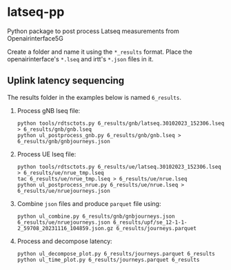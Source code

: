 # latseq-pp
Python package to post process Latseq measurements from Openairinterface5G

Create a folder and name it using the `*_results` format. Place the openairinterface's `*.lseq` and irtt's `*.json` files in it.

## Uplink latency sequencing

The results folder in the examples below is named `6_results`.

1. Process gNB lseq file:
    ```
    python tools/rdtsctots.py 6_results/gnb/latseq.30102023_152306.lseq > 6_results/gnb/gnb.lseq
    python ul_postprocess_gnb.py 6_results/gnb/gnb.lseq > 6_results/gnb/gnbjourneys.json
    ```

2. Process UE lseq file:
    ```
    python tools/rdtsctots.py 6_results/ue/latseq.30102023_152306.lseq > 6_results/ue/nrue_tmp.lseq
    tac 6_results/ue/nrue_tmp.lseq > 6_results/ue/nrue.lseq
    python ul_postprocess_nrue.py 6_results/ue/nrue.lseq > 6_results/ue/nruejourneys.json
    ```

3. Combine `json` files and produce `parquet` file using:
    ```
    python ul_combine.py 6_results/gnb/gnbjourneys.json 6_results/ue/nruejourneys.json 6_results/upf/se_12-1-1-2_59708_20231116_104859.json.gz 6_results/journeys.parquet
    ```

4. Process and decompose latency:
    ```
    python ul_decompose_plot.py 6_results/journeys.parquet 6_results
    python ul_time_plot.py 6_results/journeys.parquet 6_results
    ```
